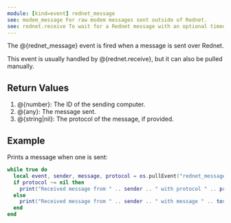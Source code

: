 ```yaml
---
module: [kind=event] rednet_message
see: modem_message For raw modem messages sent outside of Rednet.
see: rednet.receive To wait for a Rednet message with an optional timeout and protocol filter.
---
```


The @{rednet_message} event is fired when a message is sent over Rednet.

This event is usually handled by @{rednet.receive}, but it can also be pulled manually.

## Return Values
1. @{number}: The ID of the sending computer.
2. @{any}: The message sent.
3. @{string|nil}: The protocol of the message, if provided.

## Example
Prints a message when one is sent:
```lua
while true do
  local event, sender, message, protocol = os.pullEvent("rednet_message")
  if protocol ~= nil then
    print("Received message from " .. sender .. " with protocol " .. protocol .. " and message " .. tostring(message))
  else
    print("Received message from " .. sender .. " with message " .. tostring(message))
  end
end
```
